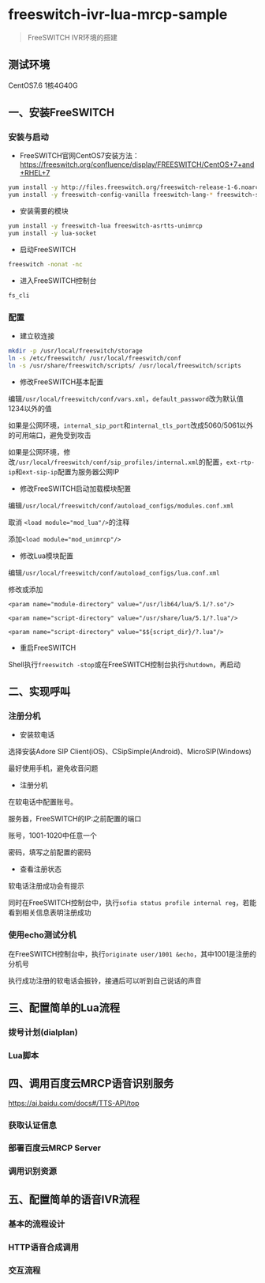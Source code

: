 # freeswitch-ivr-lua-mrcp-sample

>FreeSWITCH IVR环境的搭建

## 测试环境

CentOS7.6 1核4G40G

## 一、安装FreeSWITCH

### 安装与启动

- FreeSWITCH官网CentOS7安装方法：
<https://freeswitch.org/confluence/display/FREESWITCH/CentOS+7+and+RHEL+7>

```bash
yum install -y http://files.freeswitch.org/freeswitch-release-1-6.noarch.rpm epel-release
yum install -y freeswitch-config-vanilla freeswitch-lang-* freeswitch-sounds-*
```

- 安装需要的模块

```bash
yum install -y freeswitch-lua freeswitch-asrtts-unimrcp
yum install -y lua-socket
```

- 启动FreeSWITCH

```bash
freeswitch -nonat -nc
```

- 进入FreeSWITCH控制台

```bash
fs_cli
```

### 配置

- 建立软连接

```bash
mkdir -p /usr/local/freeswitch/storage
ln -s /etc/freeswitch/ /usr/local/freeswitch/conf
ln -s /usr/share/freeswitch/scripts/ /usr/local/freeswitch/scripts
```

- 修改FreeSWITCH基本配置

编辑`/usr/local/freeswitch/conf/vars.xml`，`default_password`改为默认值1234以外的值

如果是公网环境，`internal_sip_port`和`internal_tls_port`改成5060/5061以外的可用端口，避免受到攻击

如果是公网环境，修改`/usr/local/freeswitch/conf/sip_profiles/internal.xml`的配置，`ext-rtp-ip`和`ext-sip-ip`配置为服务器公网IP

- 修改FreeSWITCH启动加载模块配置

编辑`/usr/local/freeswitch/conf/autoload_configs/modules.conf.xml`

取消 `<load module="mod_lua"/>`的注释

添加`<load module="mod_unimrcp"/>`

- 修改Lua模块配置

编辑`/usr/local/freeswitch/conf/autoload_configs/lua.conf.xml`

修改或添加

`<param name="module-directory" value="/usr/lib64/lua/5.1/?.so"/>`

`<param name="script-directory" value="/usr/share/lua/5.1/?.lua"/>`

`<param name="script-directory" value="$${script_dir}/?.lua"/>`

- 重启FreeSWITCH

Shell执行`freeswitch -stop`或在FreeSWITCH控制台执行`shutdown`，再启动

## 二、实现呼叫

### 注册分机

- 安装软电话

选择安装Adore SIP Client(iOS)、CSipSimple(Android)、MicroSIP(Windows)

最好使用手机，避免收音问题

- 注册分机

在软电话中配置账号。

服务器，FreeSWITCH的IP:之前配置的端口

账号，1001-1020中任意一个

密码，填写之前配置的密码

- 查看注册状态

软电话注册成功会有提示

同时在FreeSWITCH控制台中，执行`sofia status profile internal reg`，若能看到相关信息表明注册成功

### 使用echo测试分机

在FreeSWITCH控制台中，执行`originate user/1001 &echo`，其中1001是注册的分机号

执行成功注册的软电话会振铃，接通后可以听到自己说话的声音

## 三、配置简单的Lua流程

### 拨号计划(dialplan)

### Lua脚本

## 四、调用百度云MRCP语音识别服务

<https://ai.baidu.com/docs#/TTS-API/top>

### 获取认证信息

### 部署百度云MRCP Server

### 调用识别资源

## 五、配置简单的语音IVR流程

### 基本的流程设计

### HTTP语音合成调用

### 交互流程
